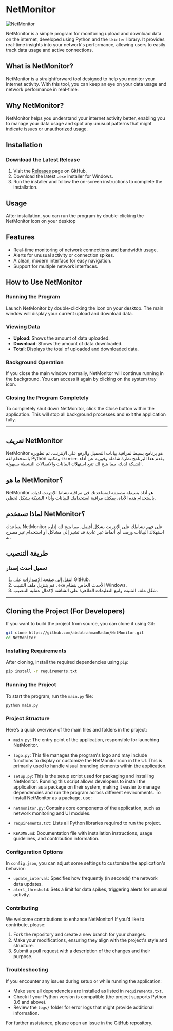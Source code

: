 # NetMonitor

![NetMonitor](https://github.com/user-attachments/assets/6f3e8f20-996b-4f62-b351-bb54868e1031)

NetMonitor is a simple program for monitoring upload and download data on the internet, developed using Python and the `tkinter` library. It provides real-time insights into your network's performance, allowing users to easily track data usage and active connections.

## What is NetMonitor?

NetMonitor is a straightforward tool designed to help you monitor your internet activity. With this tool, you can keep an eye on your data usage and network performance in real-time.

## Why NetMonitor?

NetMonitor helps you understand your internet activity better, enabling you to manage your data usage and spot any unusual patterns that might indicate issues or unauthorized usage.

## Installation

### Download the Latest Release

1. Visit the [Releases](https://github.com/abdulrahmanRadan/NetMonitor/releases) page on GitHub.
2. Download the latest `.exe` installer for Windows.
3. Run the installer and follow the on-screen instructions to complete the installation.

## Usage

After installation, you can run the program by double-clicking the NetMonitor icon on your desktop

## Features

- Real-time monitoring of network connections and bandwidth usage.
- Alerts for unusual activity or connection spikes.
- A clean, modern interface for easy navigation.
- Support for multiple network interfaces.

## How to Use NetMonitor

### Running the Program

Launch NetMonitor by double-clicking the icon on your desktop. The main window will display your current upload and download data.

### Viewing Data

- **Upload**: Shows the amount of data uploaded.
- **Download**: Shows the amount of data downloaded.
- **Total**: Displays the total of uploaded and downloaded data.

### Background Operation

If you close the main window normally, NetMonitor will continue running in the background. You can access it again by clicking on the system tray icon.

### Closing the Program Completely

To completely shut down NetMonitor, click the Close button within the application. This will stop all background processes and exit the application fully.

---

## تعريف NetMonitor

NetMonitor هو برنامج بسيط لمراقبة بيانات التحميل والرفع على الإنترنت، تم تطويره باستخدام لغة Python ومكتبة `tkinter`. يقدم هذا البرنامج نظرة شاملة وفورية عن أداء الشبكة لديك، مما يتيح لك تتبع استهلاك البيانات والاتصالات النشطة بسهولة.

## ما هو NetMonitor؟

NetMonitor هو أداة بسيطة مصممة لمساعدتك في مراقبة نشاط الإنترنت لديك. باستخدام هذه الأداة، يمكنك مراقبة استخدامك للبيانات وأداء الشبكة بشكل لحظي.

## لماذا تستخدم NetMonitor؟

يساعدك NetMonitor على فهم نشاطك على الإنترنت بشكل أفضل، مما يتيح لك إدارة استهلاك البيانات ورصد أي أنماط غير عادية قد تشير إلى مشاكل أو استخدام غير مصرح به.

## طريقة التنصيب

### تحميل أحدث إصدار

1. انتقل إلى صفحة [الإصدارات](https://github.com/abdulrahmanRadan/NetMonitor/releases) على GitHub.
2. قم بتنزيل ملف التثبيت `.exe` الأحدث الخاص بنظام Windows.
3. شغّل ملف التثبيت واتبع التعليمات الظاهرة على الشاشة لإكمال عملية التنصيب.

---

## Cloning the Project (For Developers)

If you want to build the project from source, you can clone it using Git:

```bash
git clone https://github.com/abdulrahmanRadan/NetMonitor.git
cd NetMonitor
```

### Installing Requirements

After cloning, install the required dependencies using `pip`:

```bash
pip install -r requirements.txt
```

### Running the Project

To start the program, run the `main.py` file:

```bash
python main.py
```

### Project Structure

Here’s a quick overview of the main files and folders in the project:

- `main.py`: The entry point of the application, responsible for launching NetMonitor.
- `logo.py`: This file manages the program's logo and may include functions to display or customize the NetMonitor icon in the UI. This is primarily used to handle visual branding elements within the application.

- `setup.py`: This is the setup script used for packaging and installing NetMonitor. Running this script allows developers to install the application as a package on their system, making it easier to manage dependencies and run the program across different environments. To install NetMonitor as a package, use:
- `netmonitor.py`: Contains core components of the application, such as network monitoring and UI modules.
- `requirements.txt`: Lists all Python libraries required to run the project.
- `README.md`: Documentation file with installation instructions, usage guidelines, and contribution information.

### Configuration Options

In `config.json`, you can adjust some settings to customize the application's behavior:

- `update_interval`: Specifies how frequently (in seconds) the network data updates.
- `alert_threshold`: Sets a limit for data spikes, triggering alerts for unusual activity.

### Contributing

We welcome contributions to enhance NetMonitor! If you’d like to contribute, please:

1. Fork the repository and create a new branch for your changes.
2. Make your modifications, ensuring they align with the project's style and structure.
3. Submit a pull request with a description of the changes and their purpose.

### Troubleshooting

If you encounter any issues during setup or while running the application:

- Make sure all dependencies are installed as listed in `requirements.txt`.
- Check if your Python version is compatible (the project supports Python 3.6 and above).
- Review the `logs/` folder for error logs that might provide additional information.

For further assistance, please open an issue in the GitHub repository.
